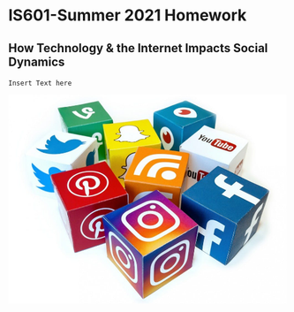 # IS601-Summer 2021 Homework 

## How Technology & the Internet Impacts Social Dynamics 
    Insert Text here 

![social-platform1](/social-platforms.jpg "social-platform2")
